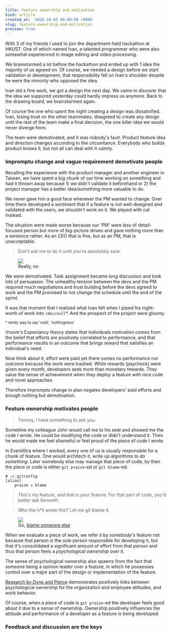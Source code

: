 ```yaml
---
title: Feature ownership and motivation
kind: article
created_at: '2016-10-05 00:00:00 +0800'
slug: feature-ownership-and-motivation
preview: true
---
```


With 3 of my friends I used to join the department-held hackathon at
HKUST. One of which named Ivan, a talented programmer who were also
somewhat experienced in image editing and video processing.

We brainstormed a lot before the hackathon and ended up with 1 idea the
majority of us agreed on.
Of course, we needed a design before we start validation or
development, that
responsibility fell on Ivan's shoulder despite he were the minority who
opposed the idea.

Ivan did a fine work, we got a design the next day. We came to
discover that the idea we suppored yesterday could hardly impress us
anymore. Back to the drawing board, we brainstormed again.

Of course the one who spent the night creating a design was
dissatisfied. Ivan, losing trust on the other teammates, disagreed to
create any design until the rest of the team make a final decision, the
one killer idea we would never diverge from.

The team were demotivated, and it was nobody's fault. Product feature
idea and direction changes according to the circumtance. Everybody
who builds product knows it, but not all can deal with it calmly.

### Impromptu change and vague requirement demotivate people

Recalling the experience with the product manager and another engineer in
Taiwan, we have spent a big chunk of our time working on something and
had it thrown away because 1) we didn't validate it beforehand or 2) the
project manager has a better idea/something more valuable to do.

We never gave him a good face whenever the PM wanted to change. Over
time there developed a sentiment that if a feature is not well-designed
and validated with the users, we shouldn't work on it. We played with
cat instead.

The situation were made worse because our 'PM' were less of detail-focused
person but more of big-picture driven and gave nothing more than a sentence
rather. As an CEO that is fine, but as an PM, that is unacceptable.

> Don't ask me to do it until you're absolutely sure.

<figure>
<img src='./just-do-it.jpg' style='max-width: 600px'/>
<figcaption>Really, no</figcaption>
</figure>


We were demotivated. Task assignment became long discussion and took lots
of persuasion. The unhealthy tension between the devs and the PM
required much negotiations and trust building before the devs agreed to
work and the PM promised to not change the schedule until the end of the
sprint.

It was that moment that I realized what Ivan felt when I piped his
night-worth of work into `/dev/null`*. And the prospect of the project
were gloomy.

<small>* nerdy way to say 'void', 'nothingness'</small>

Vroom's Expectancy theory states that individuals motivation comes from
the belief that efforts are positively correlated to performance, and
that performance results in an outcome that brings reward that satisfies
an individual's need.

Now think about it, effort were paid yet there comes no performance nor
outcome because the work were trashed. While rewards (paycheck) were
given every month, developers seek more than monetary rewards. They
value the sense of achievement when they deploy a feature with nice code
and novel approaches.

Therefore impromptu change in plan negates developers' paid efforts and
brough nothing but demotivation.

### Feature ownership motivates people

> Tommy, I have something to ask you.

Sometime my colleague John would call me to his seat and showed me the
code I wrote. He could be modifying the code or didn't understand it.
Then he would made me feel shameful or feel proud of the piece of code I
wrote.

In EventXtra where I worked, every one of us is usually responsible for
a chunk of feature. One would architech it, write up algorithms to *do
something*. Later somebody else may manage that piece of code, by then
the piece or code is either `git praise`-ed or `git blame`-ed.

~~~
# ~/.gitconfig
[alias]
    praise = blame
~~~

> This's my feature, and that is your feature. For that part of code,
you'd better ask *Kenneth*.

> Who the h\*ll wrote this? Let me git blame it.

<figure>
<img src='./git-blame.jpg'/>
<figcaption>Go, <a href='https://github.com/jayphelps/git-blame-someone-else'>blame someone else</a></figcaption>
</figure>

When we evaluate a piece of work, we refer it by *somebody's* feature
not because that person is the sole person responsible for developing
it, but that it's consolidated a significant amount of effort from that
person and thus that person feels a *psychological ownership* over it.

The sense of psychological ownership also spawns from the fact that
someone being a opinion leader over a feature, in which he possesses
control over a major part of the design or implementation of the
feature.

[Research by Dyne and Pierce](http://cqtesting.com/papers/JOB%202004%20Van%20Dyne%20Pierce%20Psychological%20Ownership.pdf) demonstrates positively links between
psychological ownership for the organization and employee attitudes, and
work behavior.

Of course, when a piece of code is `git praise`-ed the developer feels good
about it due to a sense of ownership. Ownership positively influences
the attitude and performance of a developer as a feature is being
developed.

### Feedback and discussion are the keys


